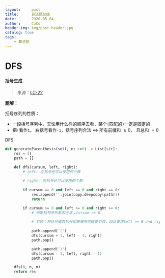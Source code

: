 ```yaml
---
layout:     post
title:      算法题总结
date:       2020-05-04
author:     CoCo
header-img: img/post-header.jpg
catalog: true
tags:
    - 算法题
---
```


<head>
    <script src="https://cdn.mathjax.org/mathjax/latest/MathJax.js?config=TeX-AMS-MML_HTMLorMML" type="text/javascript"></script>
    <script type="text/x-mathjax-config">
        MathJax.Hub.Config({
            tex2jax: {
            skipTags: ['script', 'noscript', 'style', 'textarea', 'pre'],
            inlineMath: [['$','$']]
            }
        });
    </script>
</head>

# DFS
#### 括号生成 
> 来源：[LC-22](https://leetcode-cn.com/problems/generate-parentheses/)

**题解：**

括号序列的性质：
* 一段括号序列中，无论用什么样的顺序去看，某个`(`匹配的`)`一定是固定的
* 把`(`看作`1`， 右括号看作`-1`，括号序列合法 $\Leftrightarrow$ 所有前缀和 $\geqslant 0$， 且总和 $= 0$ 

DFS  
```py
def generateParenthesis(self, n: int) -> List[str]:
    res = []
    path = []

    def dfs(cursum, left, right):
        # left: 左括号还可以使用的个数  
        
        # right: 右括号还可以使用的个数   
        
        if cursum == 0 and left == 0 and right == 0:
            res.append(''.join(copy.deepcopy(path)))
            return 

        if cursum >= 0 and left >= 0 and right >= 0: 
            # 判断括号序列是否合法；cursum >= 0    
            
            # 剪枝；左括号或右括号如果被用完就要剪枝，因此要求left >= 0 and right >= 0    
            
            path.append('(')
            dfs(cursum + 1, left - 1, right)
            path.pop()

            path.append(')')
            dfs(cursum - 1, left, right - 1)
            path.pop()

    dfs(0, n, n)
    return res
```
